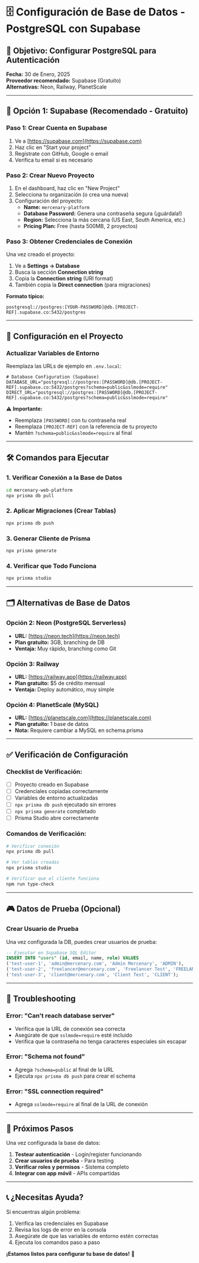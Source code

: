 # 🗄️ Configuración de Base de Datos - PostgreSQL con Supabase

## 🎯 Objetivo: Configurar PostgreSQL para Autenticación

**Fecha:** 30 de Enero, 2025  
**Proveedor recomendado:** Supabase (Gratuito)  
**Alternativas:** Neon, Railway, PlanetScale  

---

## 🚀 Opción 1: Supabase (Recomendado - Gratuito)

### **Paso 1: Crear Cuenta en Supabase**
1. Ve a [https://supabase.com](https://supabase.com)
2. Haz clic en "Start your project"
3. Regístrate con GitHub, Google o email
4. Verifica tu email si es necesario

### **Paso 2: Crear Nuevo Proyecto**
1. En el dashboard, haz clic en "New Project"
2. Selecciona tu organización (o crea una nueva)
3. Configuración del proyecto:
   - **Name:** `mercenary-platform`
   - **Database Password:** Genera una contraseña segura (¡guárdala!)
   - **Region:** Selecciona la más cercana (US East, South America, etc.)
   - **Pricing Plan:** Free (hasta 500MB, 2 proyectos)

### **Paso 3: Obtener Credenciales de Conexión**
Una vez creado el proyecto:

1. Ve a **Settings → Database**
2. Busca la sección **Connection string**
3. Copia la **Connection string** (URI format)
4. También copia la **Direct connection** (para migraciones)

**Formato típico:**
```
postgresql://postgres:[YOUR-PASSWORD]@db.[PROJECT-REF].supabase.co:5432/postgres
```

---

## 🔧 Configuración en el Proyecto

### **Actualizar Variables de Entorno**

Reemplaza las URLs de ejemplo en `.env.local`:

```env
# Database Configuration (Supabase)
DATABASE_URL="postgresql://postgres:[PASSWORD]@db.[PROJECT-REF].supabase.co:5432/postgres?schema=public&sslmode=require"
DIRECT_URL="postgresql://postgres:[PASSWORD]@db.[PROJECT-REF].supabase.co:5432/postgres?schema=public&sslmode=require"
```

**⚠️ Importante:** 
- Reemplaza `[PASSWORD]` con tu contraseña real
- Reemplaza `[PROJECT-REF]` con la referencia de tu proyecto
- Mantén `?schema=public&sslmode=require` al final

---

## 🛠️ Comandos para Ejecutar

### **1. Verificar Conexión a la Base de Datos**
```bash
cd mercenary-web-platform
npx prisma db pull
```

### **2. Aplicar Migraciones (Crear Tablas)**
```bash
npx prisma db push
```

### **3. Generar Cliente de Prisma**
```bash
npx prisma generate
```

### **4. Verificar que Todo Funciona**
```bash
npx prisma studio
```

---

## 🗂️ Alternativas de Base de Datos

### **Opción 2: Neon (PostgreSQL Serverless)**
- **URL:** [https://neon.tech](https://neon.tech)
- **Plan gratuito:** 3GB, branching de DB
- **Ventaja:** Muy rápido, branching como Git

### **Opción 3: Railway**
- **URL:** [https://railway.app](https://railway.app)
- **Plan gratuito:** $5 de crédito mensual
- **Ventaja:** Deploy automático, muy simple

### **Opción 4: PlanetScale (MySQL)**
- **URL:** [https://planetscale.com](https://planetscale.com)
- **Plan gratuito:** 1 base de datos
- **Nota:** Requiere cambiar a MySQL en schema.prisma

---

## ✅ Verificación de Configuración

### **Checklist de Verificación:**
- [ ] Proyecto creado en Supabase
- [ ] Credenciales copiadas correctamente
- [ ] Variables de entorno actualizadas
- [ ] `npx prisma db push` ejecutado sin errores
- [ ] `npx prisma generate` completado
- [ ] Prisma Studio abre correctamente

### **Comandos de Verificación:**
```bash
# Verificar conexión
npx prisma db pull

# Ver tablas creadas
npx prisma studio

# Verificar que el cliente funciona
npm run type-check
```

---

## 🎮 Datos de Prueba (Opcional)

### **Crear Usuario de Prueba**
Una vez configurada la DB, puedes crear usuarios de prueba:

```sql
-- Ejecutar en Supabase SQL Editor
INSERT INTO "users" (id, email, name, role) VALUES 
('test-user-1', 'admin@mercenary.com', 'Admin Mercenary', 'ADMIN'),
('test-user-2', 'freelancer@mercenary.com', 'Freelancer Test', 'FREELANCER'),
('test-user-3', 'client@mercenary.com', 'Client Test', 'CLIENT');
```

---

## 🚨 Troubleshooting

### **Error: "Can't reach database server"**
- Verifica que la URL de conexión sea correcta
- Asegúrate de que `sslmode=require` esté incluido
- Verifica que la contraseña no tenga caracteres especiales sin escapar

### **Error: "Schema not found"**
- Agrega `?schema=public` al final de la URL
- Ejecuta `npx prisma db push` para crear el schema

### **Error: "SSL connection required"**
- Agrega `sslmode=require` al final de la URL de conexión

---

## 🎯 Próximos Pasos

Una vez configurada la base de datos:

1. **Testear autenticación** - Login/register funcionando
2. **Crear usuarios de prueba** - Para testing
3. **Verificar roles y permisos** - Sistema completo
4. **Integrar con app móvil** - APIs compartidas

---

## 📞 ¿Necesitas Ayuda?

Si encuentras algún problema:
1. Verifica las credenciales en Supabase
2. Revisa los logs de error en la consola
3. Asegúrate de que las variables de entorno estén correctas
4. Ejecuta los comandos paso a paso

**¡Estamos listos para configurar tu base de datos!** 🚀
